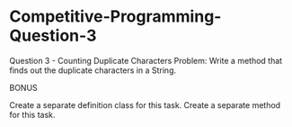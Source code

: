 # Competitive-Programming-Question-3

Question 3 - Counting Duplicate Characters
Problem: Write a method that finds out the duplicate characters in a String.

BONUS

Create a separate definition class for this task.
Create a separate method for this task.
